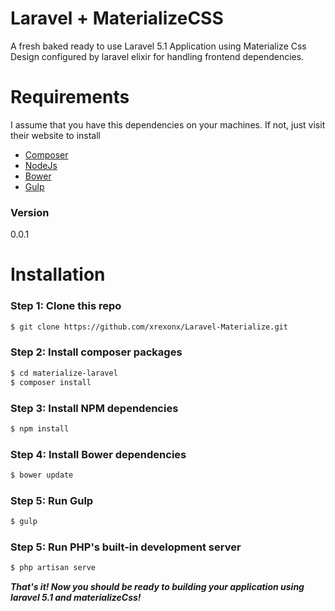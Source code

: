 # Laravel + MaterializeCSS

A fresh baked ready to use Laravel 5.1 Application using Materialize Css Design configured by laravel elixir for handling frontend dependencies.

# Requirements

I assume that you have this dependencies on your machines. If not, just visit their website to install

  * [Composer]
  * [NodeJs]
  * [Bower]
  * [Gulp]


### Version
0.0.1

# Installation

### Step 1: Clone this repo
```sh
$ git clone https://github.com/xrexonx/Laravel-Materialize.git
```
### Step 2: Install composer packages
```sh
$ cd materialize-laravel
$ composer install
```

### Step 3: Install NPM dependencies
```sh
$ npm install
```

### Step 4: Install Bower dependencies
```sh
$ bower update
```

### Step 5: Run Gulp
```sh
$ gulp
```

### Step 5: Run PHP's built-in development server
```sh
$ php artisan serve
```



***That's it! Now you should be ready to building your application using laravel 5.1 and materializeCss!***


   [NodeJs]: <http://nodejs.org>
   [Bower]: <http://bower.io>
   [Gulp]: <http://gulpjs.com>
   [Composer]: <https://getcomposer.org>